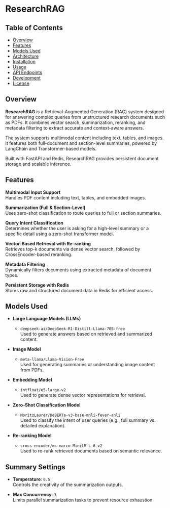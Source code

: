 # ResearchRAG

## Table of Contents

- [Overview](#overview)  
- [Features](#features)  
- [Models Used](#models-used)  
- [Architecture](#architecture)  
- [Installation](#installation)  
- [Usage](#usage)  
- [API Endpoints](#api-endpoints)  
- [Development](#development)  
- [License](#license)

## Overview
**ResearchRAG** is a Retrieval-Augmented Generation (RAG) system designed for answering complex queries from unstructured research documents such as PDFs. It combines vector search, summarization, reranking, and metadata filtering to extract accurate and context-aware answers.

The system supports multimodal content including text, tables, and images. It features both full-document and section-level summaries, powered by LangChain and Transformer-based models.

Built with FastAPI and Redis, ResearchRAG provides persistent document storage and scalable inference.

## Features

**Multimodal Input Support**  
Handles PDF content including text, tables, and embedded images.

**Summarization (Full & Section-Level)**  
Uses zero-shot classification to route queries to full or section summaries.

**Query Intent Classification**  
Determines whether the user is asking for a high-level summary or a specific detail using a zero-shot transformer model.

**Vector-Based Retrieval with Re-ranking**  
Retrieves top-k documents via dense vector search, followed by CrossEncoder-based reranking.

**Metadata Filtering**  
Dynamically filters documents using extracted metadata of document types.

**Persistent Storage with Redis**  
Stores raw and structured document data in Redis for efficient access.

## Models Used

- **Large Language Models (LLMs)**  
  - `deepseek-ai/DeepSeek-R1-Distill-Llama-70B-free`  
  Used to generate answers based on retrieved and summarized content.

- **Image Model**  
  - `meta-llama/Llama-Vision-Free`  
  Used for generating summaries or understanding image content from PDFs.

- **Embedding Model**  
  - `intfloat/e5-large-v2`  
  Used to generate dense vector representations for retrieval.

- **Zero-Shot Classification Model**  
  - `MoritzLaurer/DeBERTa-v3-base-mnli-fever-anli`  
  Used to classify the intent of user queries (e.g., full summary vs. detailed explanation).

- **Re-ranking Model**  
  - `cross-encoder/ms-marco-MiniLM-L-6-v2`  
  Used to re-rank retrieved documents based on semantic relevance.

## Summary Settings

- **Temperature**: `0.5`  
  Controls the creativity of the summarization outputs.

- **Max Concurrency**: `3`  
  Limits parallel summarization tasks to prevent resource exhaustion.
